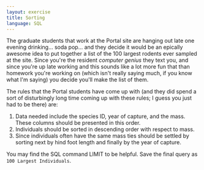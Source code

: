 ```yaml
---
layout: exercise
title: Sorting
language: SQL
---
```


The graduate students that work at the Portal site are hanging out late
one evening drinking... soda pop... and they decide it would be an
epically awesome idea to put together a list of the 100 largest rodents
ever sampled at the site. Since you're the resident *computer genius*
they text you, and since you're up late working and this sounds like a
lot more fun that than homework you're working on (which isn't really
saying much, if you know what I'm saying) you decide you'll make the
list of them.

The rules that the Portal students have come up with (and they did spend
a sort of disturbingly long time coming up with these rules; I guess you
just had to be there) are:

1.  Data needed include the species ID, year of capture, and the mass.
    These columns should be presented in this order.
2.  Individuals should be sorted in descending order with respect to
    mass.
3.  Since individuals often have the same mass ties should be settled by
    sorting next by hind foot length and finally by the year of capture.

You may find the SQL command LIMIT to be helpful. Save the final query
as `100 Largest Individuals`.
